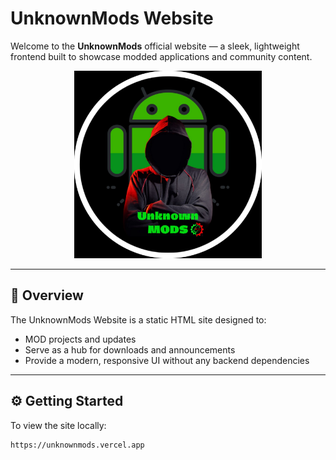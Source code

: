 # UnknownMods Website

Welcome to the **UnknownMods** official website — a sleek, lightweight frontend built to showcase modded applications and community content.

<p align="center">
  <img src="assets/images/banner.png" alt="Banner" width="300"/>
</p>

---

## 📖 Overview

The UnknownMods Website is a static HTML site designed to:

- MOD projects and updates
- Serve as a hub for downloads and announcements
- Provide a modern, responsive UI without any backend dependencies

---

## ⚙️ Getting Started

To view the site locally:

```bash
https://unknownmods.vercel.app

